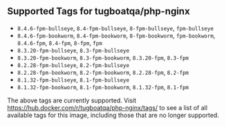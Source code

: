 ## Supported Tags for tugboatqa/php-nginx

* `8.4.6-fpm-bullseye`, `8.4-fpm-bullseye`, `8-fpm-bullseye`, `fpm-bullseye`
* `8.4.6-fpm-bookworm`, `8.4-fpm-bookworm`, `8-fpm-bookworm`, `fpm-bookworm`, `8.4.6-fpm`, `8.4-fpm`, `8-fpm`, `fpm`
* `8.3.20-fpm-bullseye`, `8.3-fpm-bullseye`
* `8.3.20-fpm-bookworm`, `8.3-fpm-bookworm`, `8.3.20-fpm`, `8.3-fpm`
* `8.2.28-fpm-bullseye`, `8.2-fpm-bullseye`
* `8.2.28-fpm-bookworm`, `8.2-fpm-bookworm`, `8.2.28-fpm`, `8.2-fpm`
* `8.1.32-fpm-bullseye`, `8.1-fpm-bullseye`
* `8.1.32-fpm-bookworm`, `8.1-fpm-bookworm`, `8.1.32-fpm`, `8.1-fpm`

The above tags are currently supported. Visit https://hub.docker.com/r/tugboatqa/php-nginx/tags/ to see a list of all available tags for this image, including those that are no longer supported.
